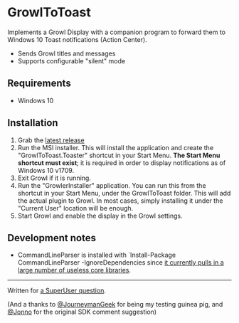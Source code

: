 # GrowlToToast

Implements a Growl Display with a companion program to forward them to Windows 10 Toast notifications (Action Center).

* Sends Growl titles and messages
* Supports configurable "silent" mode

## Requirements

* Windows 10

## Installation

1. Grab the [latest release](https://github.com/BobVul/GrowlToToast/releases)
2. Run the MSI installer. This will install the application and create the "GrowlToToast.Toaster" shortcut in your Start Menu. **The Start Menu shortcut must exist**; it is required in order to display notifications as of Windows 10 v1709.
3. Exit Growl if it is running.
4. Run the "GrowlerInstaller" application. You can run this from the shortcut in your Start Menu, under the GrowlToToast folder. This will add the actual plugin to Growl. In most cases, simply installing it under the "Current User" location will be enough.
5. Start Growl and enable the display in the Growl settings.

## Development notes

* CommandLineParser is installed with `Install-Package CommandLineParser -IgnoreDependencies since [it currently pulls in a large number of useless core libraries](https://github.com/commandlineparser/commandline/issues/227).

----

Written for [a SuperUser question](http://superuser.com/questions/1039396/how-do-i-get-growl-for-windows-to-use-native-windows-8-10-notifications).

(And a thanks to [@JourneymanGeek](http://superuser.com/users/10165/journeyman-geek) for being my testing guinea pig, and [@Jonno](http://superuser.com/users/536125/jonno) for the original SDK comment suggestion)
